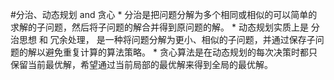 #分治、动态规划 and 贪心
    * 分治是把问题分解为多个相同或相似的可以简单的求解的子问题，然后将子问题的解合并得到原问题的解。
	* 动态规划实质上是 分治思想 和 冗余处理，
		是一种将问题分解为更小、相似的子问题，并通过保存子问题的解以避免重复计算的算法策略。
	* 贪心算法是在动态规划的每次决策时都只保留当前最优解，希望通过当前局部的最优解来得到全局的最优解。